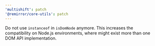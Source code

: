 ```yaml
---
'multishift': patch
'@remirror/core-utils': patch
---
```


Do not use `instanceof` in `isDomNode` anymore. This increases the compatibility on Node.js environments, where might exist more than one DOM API implementation.
